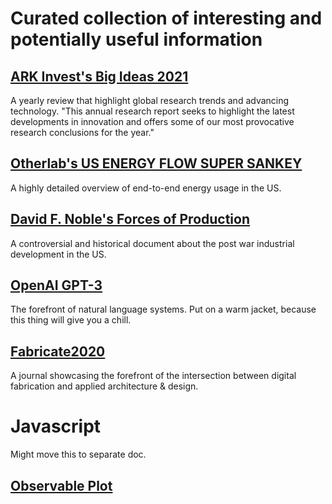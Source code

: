 # Curated collection of interesting and potentially useful information

## [ARK Invest's Big Ideas 2021](https://research.ark-invest.com/hubfs/1_Download_Files_ARK-Invest/White_Papers/ARK–Invest_BigIdeas_2021.pdf?hsCtaTracking=4e1a031b-7ed7-4fb2-929c-072267eda5fc%7Cee55057a-bc7b-441e-8b96-452ec1efe34c)

A yearly review that highlight global research trends and advancing technology. "This annual research report seeks to highlight the latest developments in innovation and offers some of our most provocative research conclusions for the year."

## [Otherlab's US ENERGY FLOW SUPER SANKEY](https://www.otherlab.com/blog-posts/us-energy-flow-super-sankey)

A highly detailed overview of end-to-end energy usage in the US.

## [David F. Noble's Forces of Production](docs/david_f-_noble_david_f-_noble_forces_of_productbookza-org-2.pdf)

A controversial and historical document about the post war industrial development in the US.

## [OpenAI GPT-3](https://openai.com/blog/openai-api/)

The forefront of natural language systems. Put on a warm jacket, because this thing will give you a chill.

## [Fabricate2020](https://www.uclpress.co.uk/collections/series-fabricate/products/154646)

A journal showcasing the forefront of the intersection between digital fabrication and applied architecture & design.

# Javascript 

Might move this to separate doc. 

## [Observable Plot](https://observablehq.com/@observablehq/plot)
